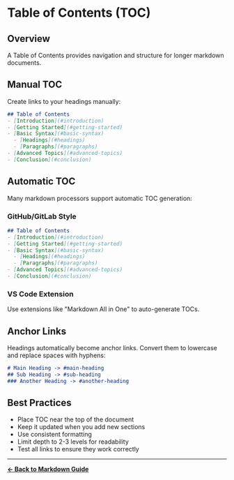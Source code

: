 # Table of Contents (TOC)

## Overview

A Table of Contents provides navigation and structure for longer markdown documents.

## Manual TOC

Create links to your headings manually:

```markdown
## Table of Contents
- [Introduction](#introduction)
- [Getting Started](#getting-started)
- [Basic Syntax](#basic-syntax)
  - [Headings](#headings)
  - [Paragraphs](#paragraphs)
- [Advanced Topics](#advanced-topics)
- [Conclusion](#conclusion)
```

## Automatic TOC

Many markdown processors support automatic TOC generation:

### GitHub/GitLab Style

```markdown
## Table of Contents
- [Introduction](#introduction)
- [Getting Started](#getting-started)
- [Basic Syntax](#basic-syntax)
  - [Headings](#headings)
  - [Paragraphs](#paragraphs)
- [Advanced Topics](#advanced-topics)
- [Conclusion](#conclusion)
```

### VS Code Extension

Use extensions like "Markdown All in One" to auto-generate TOCs.

## Anchor Links

Headings automatically become anchor links. Convert them to lowercase and replace spaces with hyphens:

```markdown
# Main Heading -> #main-heading
## Sub Heading -> #sub-heading
### Another Heading -> #another-heading
```

## Best Practices

- Place TOC near the top of the document
- Keep it updated when you add new sections
- Use consistent formatting
- Limit depth to 2-3 levels for readability
- Test all links to ensure they work correctly

---

**[← Back to Markdown Guide](../MARKDOWN.md)**
